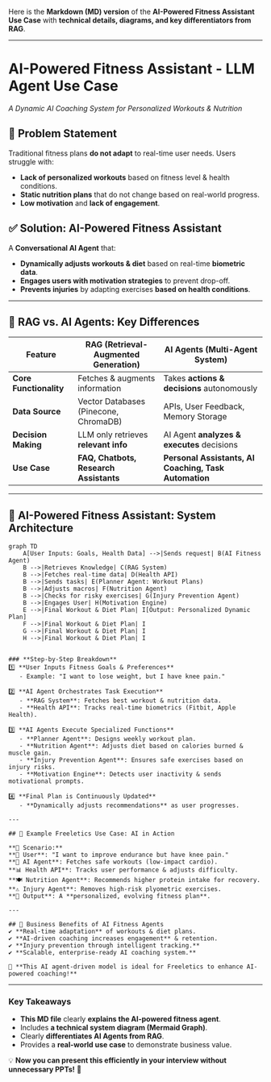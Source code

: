 Here is the **Markdown (MD) version** of the **AI-Powered Fitness Assistant Use Case** with **technical details, diagrams, and key differentiators from RAG**.

---


# AI-Powered Fitness Assistant - LLM Agent Use Case
_A Dynamic AI Coaching System for Personalized Workouts & Nutrition_

## 📌 Problem Statement
Traditional fitness plans **do not adapt** to real-time user needs. Users struggle with:
- **Lack of personalized workouts** based on fitness level & health conditions.
- **Static nutrition plans** that do not change based on real-world progress.
- **Low motivation** and **lack of engagement**.

## ✅ Solution: AI-Powered Fitness Assistant
A **Conversational AI Agent** that:
- **Dynamically adjusts workouts & diet** based on real-time **biometric data**.
- **Engages users with motivation strategies** to prevent drop-off.
- **Prevents injuries** by adapting exercises **based on health conditions**.

---

## 🔹 RAG vs. AI Agents: Key Differences

| Feature                | RAG (Retrieval-Augmented Generation)  | AI Agents (Multi-Agent System)  |
|------------------------|--------------------------------------|---------------------------------|
| **Core Functionality**  | Fetches & augments information  | Takes **actions & decisions** autonomously |
| **Data Source**  | Vector Databases (Pinecone, ChromaDB)  | APIs, User Feedback, Memory Storage |
| **Decision Making** | LLM only retrieves **relevant info** | AI Agent **analyzes & executes** decisions |
| **Use Case**  | **FAQ, Chatbots, Research Assistants** | **Personal Assistants, AI Coaching, Task Automation** |

---

## 🔹 AI-Powered Fitness Assistant: **System Architecture**

```mermaid
graph TD
    A[User Inputs: Goals, Health Data] -->|Sends request| B(AI Fitness Agent)
    B -->|Retrieves Knowledge| C(RAG System)
    B -->|Fetches real-time data| D(Health API)
    B -->|Sends tasks| E(Planner Agent: Workout Plans)
    B -->|Adjusts macros| F(Nutrition Agent)
    B -->|Checks for risky exercises| G(Injury Prevention Agent)
    B -->|Engages User| H(Motivation Engine)
    E -->|Final Workout & Diet Plan| I[Output: Personalized Dynamic Plan]
    F -->|Final Workout & Diet Plan| I
    G -->|Final Workout & Diet Plan| I
    H -->|Final Workout & Diet Plan| I


### **Step-by-Step Breakdown**
1️⃣ **User Inputs Fitness Goals & Preferences**  
   - Example: "I want to lose weight, but I have knee pain."  

2️⃣ **AI Agent Orchestrates Task Execution**  
   - **RAG System**: Fetches best workout & nutrition data.  
   - **Health API**: Tracks real-time biometrics (Fitbit, Apple Health).  

3️⃣ **AI Agents Execute Specialized Functions**  
   - **Planner Agent**: Designs weekly workout plan.  
   - **Nutrition Agent**: Adjusts diet based on calories burned & muscle gain.  
   - **Injury Prevention Agent**: Ensures safe exercises based on injury risks.  
   - **Motivation Engine**: Detects user inactivity & sends motivational prompts.  

4️⃣ **Final Plan is Continuously Updated**  
   - **Dynamically adjusts recommendations** as user progresses.

---

## 🔹 Example Freeletics Use Case: AI in Action

**📌 Scenario:**  
**💪 User**: "I want to improve endurance but have knee pain."  
**🤖 AI Agent**: Fetches safe workouts (low-impact cardio).  
**📊 Health API**: Tracks user performance & adjusts difficulty.  
**🍽️ Nutrition Agent**: Recommends higher protein intake for recovery.  
**⚠️ Injury Agent**: Removes high-risk plyometric exercises.  
**🎯 Output**: A **personalized, evolving fitness plan**.

---

## 🔹 Business Benefits of AI Fitness Agents
✔️ **Real-time adaptation** of workouts & diet plans.  
✔️ **AI-driven coaching increases engagement** & retention.  
✔️ **Injury prevention through intelligent tracking.**  
✔️ **Scalable, enterprise-ready AI coaching system.**  

🚀 **This AI agent-driven model is ideal for Freeletics to enhance AI-powered coaching!**
```

---

### **Key Takeaways**
- **This MD file** clearly **explains the AI-powered fitness agent**.
- Includes **a technical system diagram (Mermaid Graph)**.
- Clearly **differentiates AI Agents from RAG**.
- Provides a **real-world use case** to demonstrate business value.

💡 **Now you can present this efficiently in your interview without unnecessary PPTs!** 🚀

